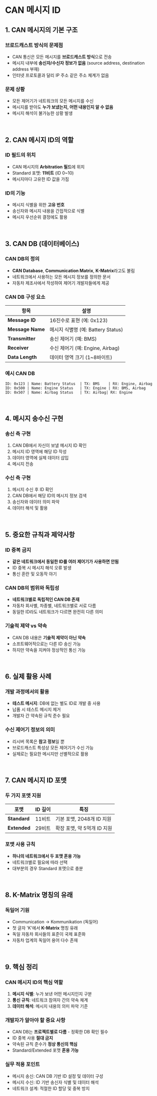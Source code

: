 # CAN 메시지 ID

## 1. CAN 메시지의 기본 구조

### 브로드캐스트 방식의 문제점
- CAN 통신은 모든 메시지를 **브로드캐스트 방식**으로 전송
- 메시지 내부에 **송신자/수신자 정보가 없음** (source address, destination address 부재)
- 인터넷 프로토콜과 달리 IP 주소 같은 주소 체계가 없음

### 문제 상황
- 모든 제어기가 네트워크의 모든 메시지를 수신
- 메시지를 받아도 **누가 보냈는지, 어떤 내용인지 알 수 없음**
- 메시지 해석이 불가능한 상황 발생

<br>

## 2. CAN 메시지 ID의 역할

### ID 필드의 위치
- CAN 메시지의 **Arbitration 필드**에 위치
- Standard 포맷: **11비트** (ID 0~10)
- 메시지마다 고유한 ID 값을 가짐

### ID의 기능
- 메시지 식별을 위한 **고유 번호**
- 송신자와 메시지 내용을 간접적으로 식별
- 메시지 우선순위 결정에도 활용

<br>

## 3. CAN DB (데이터베이스)

### CAN DB의 정의
- **CAN Database**, **Communication Matrix**, **K-Matrix**라고도 불림
- 네트워크에서 사용하는 모든 메시지 정보를 정의한 문서
- 자동차 제조사에서 작성하여 제어기 개발자들에게 제공

### CAN DB 구성 요소
| 항목 | 설명 |
|------|------|
| **Message ID** | 16진수로 표현 (예: 0x123) |
| **Message Name** | 메시지 식별명 (예: Battery Status) |
| **Transmitter** | 송신 제어기 (예: BMS) |
| **Receiver** | 수신 제어기 (예: Engine, Airbag) |
| **Data Length** | 데이터 영역 크기 (1~8바이트) |

### 예시 CAN DB
```
ID: 0x123 | Name: Battery Status  | TX: BMS    | RX: Engine, Airbag
ID: 0x500 | Name: Engine Status   | TX: Engine | RX: BMS, Airbag  
ID: 0x507 | Name: Airbag Status   | TX: Airbag| RX: Engine
```

<br>

## 4. 메시지 송수신 구현

### 송신 측 구현
1. CAN DB에서 자신이 보낼 메시지 ID 확인
2. 메시지 ID 영역에 해당 ID 작성
3. 데이터 영역에 실제 데이터 삽입
4. 메시지 전송

### 수신 측 구현
1. 메시지 수신 후 ID 확인
2. CAN DB에서 해당 ID의 메시지 정보 검색
3. 송신자와 데이터 의미 파악
4. 데이터 해석 및 활용

<br>

## 5. 중요한 규칙과 제약사항

### ID 중복 금지
- **같은 네트워크에서 동일한 ID를 여러 제어기가 사용하면 안됨**
- ID 중복 시 메시지 해석 오류 발생
- 통신 혼란 및 오동작 야기

### CAN DB의 범위와 독립성
- **네트워크별로 독립적인 CAN DB 존재**
- 자동차 회사별, 차종별, 네트워크별로 서로 다름
- 동일한 ID라도 네트워크가 다르면 완전히 다른 의미

### 기술적 제약 vs 약속
- CAN DB 내용은 **기술적 제약이 아닌 약속**
- 소프트웨어적으로는 다른 ID 송신 가능
- 하지만 약속을 지켜야 정상적인 통신 가능

<br>

## 6. 실제 활용 사례

### 개발 과정에서의 활용
- **테스트 메시지**: DB에 없는 별도 ID로 개발 중 사용
- 납품 시 테스트 메시지 제거
- 개발자 간 약속된 규칙 준수 필요

### 수신 제어기 정보의 의미
- 리시버 목록은 **참고 정보**일 뿐
- 브로드캐스트 특성상 모든 제어기가 수신 가능
- 실제로는 필요한 메시지만 선별적으로 활용

<br>

## 7. CAN 메시지 ID 포맷

### 두 가지 포맷 지원
| 포맷 | ID 길이 | 특징 |
|------|---------|------|
| **Standard** | 11비트 | 기본 포맷, 2048개 ID 지원 |
| **Extended** | 29비트 | 확장 포맷, 약 5억개 ID 지원 |

### 포맷 사용 규칙
- **하나의 네트워크에서 두 포맷 혼용 가능**
- 네트워크별로 필요에 따라 선택
- 대부분의 경우 Standard 포맷으로 충분

<br>

## 8. K-Matrix 명칭의 유래

### 독일어 기원
- Communication → Kommunikation (독일어)
- 첫 글자 'K'에서 **K-Matrix** 명칭 유래
- 독일 자동차 회사들의 표준이 국제 표준화
- 자동차 업계의 독일어 용어 다수 존재

<br>

## 9. 핵심 정리

### CAN 메시지 ID의 핵심 역할
1. **메시지 식별**: 누가 보낸 어떤 메시지인지 구분
2. **통신 규칙**: 네트워크 참여자 간의 약속 체계
3. **데이터 해석**: 메시지 내용의 의미 파악 기준

### 개발자가 알아야 할 중요 사항
- CAN DB는 **프로젝트별로 다름** - 정확한 DB 확인 필수
- ID 중복 사용 **절대 금지**
- 약속된 규칙 준수가 **정상 통신의 핵심**
- Standard/Extended 포맷 **혼용 가능**

### 실무 적용 포인트
- 메시지 송신: CAN DB 기반 ID 설정 및 데이터 구성
- 메시지 수신: ID 기반 송신자 식별 및 데이터 해석
- 네트워크 설계: 적절한 ID 할당 및 중복 방지